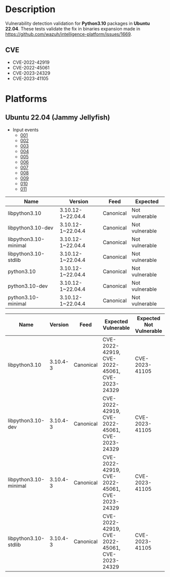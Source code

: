 # Description

Vulnerability detection validation for **Python3.10** packages in **Ubuntu 22.04**. These tests validate the fix in binaries expansion made in https://github.com/wazuh/intelligence-platform/issues/1669.


## CVE

- CVE-2022-42919
- CVE-2022-45061
- CVE-2023-24329
- CVE-2023-41105

# Platforms

## Ubuntu 22.04 (Jammy Jellyfish)

- Input events
  - [001](input_001.json)
  - [002](input_002.json)
  - [003](input_003.json)
  - [004](input_004.json)
  - [005](input_005.json)
  - [006](input_006.json)
  - [007](input_007.json)
  - [008](input_008.json)
  - [009](input_009.json)
  - [010](input_010.json)
  - [011](input_011.json)

|Name|Version|Feed|Expected|
|---|---|---|---|
|libpython3.10|3.10.12-1~22.04.4|Canonical|Not vulnerable|
|libpython3.10-dev|3.10.12-1~22.04.4|Canonical|Not vulnerable|
|libpython3.10-minimal|3.10.12-1~22.04.4|Canonical|Not vulnerable|
|libpython3.10-stdlib|3.10.12-1~22.04.4|Canonical|Not vulnerable|
|python3.10|3.10.12-1~22.04.4|Canonical|Not vulnerable|
|python3.10-dev|3.10.12-1~22.04.4|Canonical|Not vulnerable|
|python3.10-minimal|3.10.12-1~22.04.4|Canonical|Not vulnerable|

|Name|Version|Feed|Expected Vulnerable|Expected Not Vulnerable|
|---|---|---|---|---|
|libpython3.10|3.10.4-3|Canonical|CVE-2022-42919, CVE-2022-45061, CVE-2023-24329|CVE-2023-41105|
|libpython3.10-dev|3.10.4-3|Canonical|CVE-2022-42919, CVE-2022-45061, CVE-2023-24329|CVE-2023-41105|
|libpython3.10-minimal|3.10.4-3|Canonical|CVE-2022-42919, CVE-2022-45061, CVE-2023-24329|CVE-2023-41105|
|libpython3.10-stdlib|3.10.4-3|Canonical|CVE-2022-42919, CVE-2022-45061, CVE-2023-24329|CVE-2023-41105|
